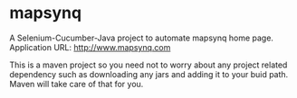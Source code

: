 # mapsynq

A Selenium-Cucumber-Java project to automate mapsynq home page.
Application URL: http://www.mapsynq.com 

This is a maven project so you need not to worry about any project related dependency such as downloading any jars and adding it to your buid path. Maven will take care of that for you.
